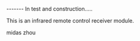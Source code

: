 -------     In test and construction.....    

This is an infrared remote control receiver module.

midas zhou

